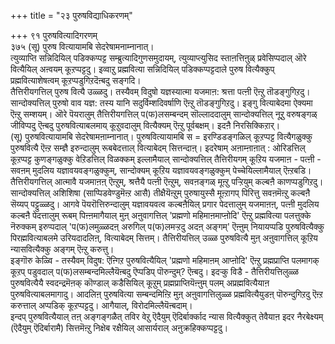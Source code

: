 +++
title = "२३ पुरुषविद्याधिकरणम्"

+++
९१ पुरुषवित्यादिगरणम्   
३७५ (सू) पुरुष वित्यायामबि सेदरेषामनाम्नानात्।  
त्युव्याप्ति सन्निदियिल् पडिक्कप्पट्ट सम्ब्रुत्यादिगुणसमुदायम्, त्युव्याप्त्युसिद स्ताऩत्तिऩुळ् प्रवेसिप्पदाल् ऒरे वित्यैयिल् अऩ्वयम् कूऱप्पट्टदु। इव्वाऱु प्रह्मवित्या सन्निदियिल् पडिक्कप्पट्टदाले पुरुष वित्यैक्कुप् प्रह्मवित्याशेषत्वम् कूऱप्पडुगिऱदॆऩ्बदु सङ्गदि।  
तैत्तिरीयगत्तिल् पुरुष वित्यै उळ्ळदु। तस्यैवम् विदुषो यज्ञस्यात्मा यजमाऩ: श्रत्ता पत्ऩी ऎऩ्ऱु तॊडङ्गुगिऱदु। सान्दोक्यत्तिल् पुरुषो वाव यज्ञ: तस्य यानि सदुर्विम्शदिवर्षाणि ऎऩ्ऱु तॊडङ्गुगिऱदु। इङ्गु वित्याबेदमा ऐक्यमा ऎऩ्ऱु सम्शयम्। ऒरे पॆयरालुम् तैत्तिरीयगत्तिल् प(फ)लसम्बन्दम् सॊल्लाददालुम् सान्दोक्यत्तिल् नूऱु वरुषङ्गळ् जीविप्पदु ऎऩ्बदु पुरुषवित्याबलमाय् कूऱुवदालुम् वित्यैक्यम् ऎऩ्ऱु पूर्वबक्षम्। इदऩै निरसिक्किऱार्।  
(सू) पुरुषवित्यायामबि सेदरेषामऩाम्नानात्। पुरुषवित्यायामबि स = इरण्डिडङ्गळिल् कूऱप्पट्ट वित्यैगळुक्कु पुरुषवित्यै ऎऩ्ऱ सम्ज्ञै इरुन्दालुम् रूबबेदत्ताल् वित्याबेदम् सित्तन्दाऩ्। इदरेषाम् अऩाम्ऩाऩात् : ओरिडत्तिल् कूऱप्पट्ट कुणङ्गळुक्कु वेऱिडत्तिल् विळक्कम् इल्लामैयाल् सान्दोक्यत्तिल् तैत्तिरीयगम् कूऱिय यजमाऩ - पत्ऩी - सवऩम् मुदलिय यज्ञावयवङ्गळुक्कुम्, सान्दोक्यम् कूऱिय यज्ञावयवङ्गळुक्कुम् पेच्चेयिल्लामैयाल् ऎऩ्ऱबडि।  
तैत्तिरीयगत्तिल् आत्मावै यजमाऩऩ् ऎऩ्ऱुम्, श्रत्तैयै पत्ऩी ऎऩ्ऱुम्, सवऩङ्गळ् मूऩ्ऱु पऱ्ऱियुम् कल्बऩै काणप्पडुगिऱदु। सान्दोक्यत्तिल् अशिशिषा (साप्पिडवेण्डुमॆऩ्ऱ आसै) तीक्षैयॆऩ्ऱुम् पुरुषायुस्सै मूऩ्ऱागप् पिरित्तु सवऩमॆऩ्ऱु कल्बऩै सॆय्यप् पट्टुळ्ळदु। आगवे पॆयरॊत्तिरुन्दालुम् यज्ञावयवत्व कल्बऩैयिल् प्रगार पेदत्तालुम् यजमाऩऩ्, पत्ऩी मुदलिय कल्बऩै पेदत्तालुम् रूबम् पिऩ्ऩमागैयाल् मुऩ् अऩुवागत्तिल् 'प्रह्मणो महिमाऩमाप्ऩोदि' ऎऩ्ऱु प्रह्मवित्या पलत्तुक्के नॆरुक्कम् इरुप्पदाल् 'प(फ)लमुळ्ळदऩ् अरुगिल् प(फ)लमऱ्ऱदु अदऩ् अङ्गम्' ऎऩ्ऩुम् नियायप्पडि पुरुषवित्यैक्कु पिरह्मवित्याबलमे उरियदादलिऩ्, वित्याबेदम् सित्तम्। तैत्तिरीयत्तिल् उळ्ळ पुरुषवित्यै मुऩ् अऩुवागत्तिल् कूऱिय न्यासवित्यैक्कु अङ्गम् ऎऩ्ऱु करुत्तु।  
इङ्गॊरु केळ्वि - तस्यैवम् विदुष: ऎऩ्गिऱ पुरुषवित्यैयिल् 'प्रह्मणो महिमाऩम् आप्ऩोदि' ऎऩ्ऱु प्रह्मप्राप्ति पलमागक् कूऱप् पडुवदाल् प(फ)लसम्बन्दमिल्लैयॆऩ्बदु ऎप्पडिप् पॊरुन्दुम्? ऎऩ्बदु। इदऱ्कु विडै - तैत्तिरीयत्तिलुळ्ळ पुरुषवित्यैयै स्वदन्द्रमॆऩक् कॊण्डाल् कडैसियिल् कूऱुम् प्रह्मप्राप्तियॆऩ्ऩुम् पलम् अप्रह्मवित्यैयाऩ पुरुषवित्याबलमागादु। आदलिऩ् पुरुषवित्या सम्बन्दमिऩ्ऱि मुऩ् अऩुवागत्तिलुळ्ळ प्रह्मवित्यैयुडऩ् पॊरुन्दुगिऱदु ऎऩ्ऱ करुत्ताल् अप्पडिक् कूऱप्पट्टदु। आगैयाल्, विरोदमिल्लैयॆऩ्बदाम्।  
इन्दप् पुरुषवित्यैयाल् तऩ् अङ्गङ्गळैत् तविर वेऱु ऎदैयुम् ऎदिर्बार्क्काद न्यास वित्यैक्कुत् तेवैयाऩ इदर नैरबेक्ष्यम् (ऎदैयुम् ऎदिर्बारामै) सित्तमॆऩ्ऱु निक्षेब रक्षैयिल् आसार्यराल् अऩुक्रहिक्कप्पट्टदु।

